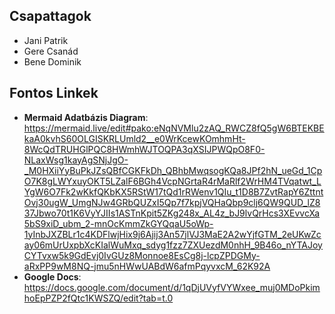 ## Csapattagok
- Jani Patrik
- Gere Csanád
- Bene Dominik
## Fontos Linkek
- **Mermaid Adatbázis Diagram**: https://mermaid.live/edit#pako:eNqNVMlu2zAQ_RWCZ8fQ5gW6BTEKBEkaA0kvhS60OLGISKRLUmld2__e0WrKcewKOmhmHt-8WcQdTRUHGlPQC8HWmhWJTOQPA3qXSIJPWQpO8F0-NLaxWsg1kayAgSNjJgO-_M0HXiiYyBuPkJZsQBfCGKFkDh_QBhbMwqsogKQa8JPf2hN_ueGd_1CpO7K8gLWYxuyOKT5LZalF6BGh4VcpNGrtaR4rMaRlf2WrHM4TVqatwt_LYgW6O7Fk2wKkfQKbKX5RStW17tQd1rRWenv1QIu_t1D8B7ZvtRapY6ZttntOvj30ugW_UmgNJw4GRbQUZxI5Qp7f7kpjVQHaQbp9clj6QW9QUD_lZ837Jbwo70t1K6VyYJIIs1ASTnKpit5ZKg248x_AL4z_bJ9lvQrHcs3XEvvcXa5bS9xiD_ubm_2-mnOcKmmZkGYQqaU5oWp-1yInbJXZBLr1c4KDFlwjHix9j6Ajij3An57jlVJ3MaE2A2wYjfGTM_2eUKwZcay06mUrUxpbXcKIalWuMxq_sdyg1fzz7ZXUezdM0nhH_9B46o_nYTAJoyCYTvxw5k9GdEvj0IvGUz8Monnoe8EsCg8j-lcpZPDGMy-aRxPP9wM8NQ-jmu5nHWwUABdW6afmPqyvxcM_62K92A 
- **Google Docs**: https://docs.google.com/document/d/1qDjUVyfVYWxee_muj0MDoPkimhoEpPZP2fQtc1KWSZQ/edit?tab=t.0 
